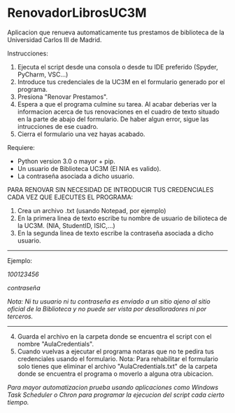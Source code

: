 # RenovadorLibrosUC3M
Aplicacion que renueva automaticamente tus prestamos de biblioteca de la Universidad Carlos III de Madrid.

Instrucciones:
1. Ejecuta el script desde una consola o desde tu IDE preferido (Spyder, PyCharm, VSC...)
2. Introduce tus credenciales de la UC3M en el formulario generado por el programa. 
3. Presiona "Renovar Prestamos".
4. Espera a que el programa culmine su tarea. Al acabar deberias ver la informacion acerca de tus renovaciones en el cuadro de texto
situado en la parte de abajo del formulario. De haber algun error, sigue las intrucciones de ese cuadro. 
5. Cierra el formulario una vez hayas acabado. 

Requiere: 
- Python version 3.0 o mayor + pip.
- Un usuario de Biblioteca UC3M (El NIA es valido).
- La contraseña asociada a dicho usuario. 

PARA RENOVAR SIN NECESIDAD DE INTRODUCIR TUS CREDENCIALES CADA VEZ QUE EJECUTES EL PROGRAMA: 
1. Crea un archivo .txt (usando Notepad, por ejemplo) 
2. En la primera linea de texto escribe tu nombre de usuario de bilioteca de la UC3M. (NIA, StudentID, ISIC,...)
3. En la segunda linea de texto escribe la contraseña asociada a dicho usuario.
 
 _______________
 Ejemplo: 
 
 *100123456*      
                
 *contraseña*

*Nota: Ni tu usuario ni tu contraseña es enviado a un sitio ajeno al sitio oficial de la Biblioteca y no puede ser vista por desalloradores ni por terceros.*
  ______________

4. Guarda el archivo en la carpeta donde se encuentra el script con el nombre "AulaCredentials".
5. Cuando vuelvas a ejecutar el programa notaras que no te pedira tus credenciales usando el formulario.
Nota: Para rehabilitar el formulario solo tienes que eliminar el archivo "AulaCredentials.txt" de la carpeta donde se encuentra el programa o moverlo a alguna otra ubicacion. 

*Para mayor automatizacion prueba usando aplicaciones como Windows Task Scheduler o Chron para programar la ejecucion del script cada cierto tiempo.* 

